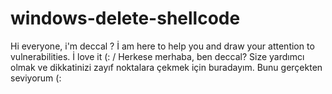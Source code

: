 # windows-delete-shellcode
Hi everyone, i'm deccal ? İ am here to help you and draw your attention to vulnerabilities. İ love it (:
/
Herkese merhaba, ben deccal? Size yardımcı olmak ve dikkatinizi zayıf noktalara çekmek için buradayım. Bunu gerçekten seviyorum (:
